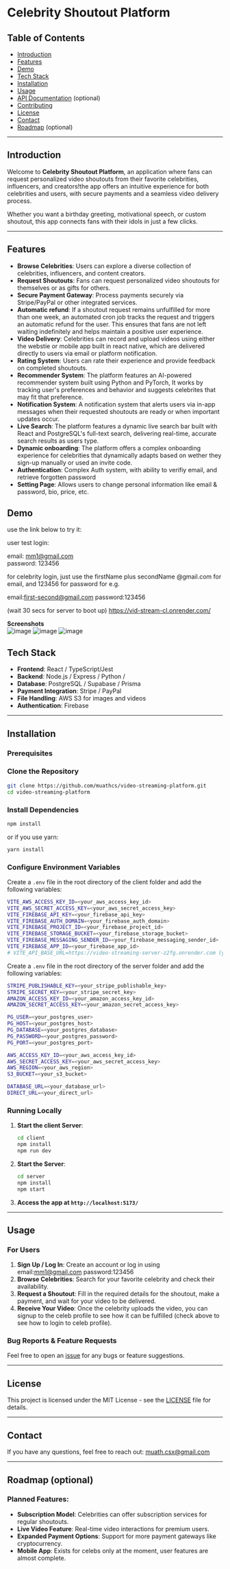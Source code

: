 # Celebrity Shoutout Platform

## Table of Contents
- [Introduction](#introduction)
- [Features](#features)
- [Demo](#demo)
- [Tech Stack](#tech-stack)
- [Installation](#installation)
- [Usage](#usage)
- [API Documentation](#api-documentation) (optional)
- [Contributing](#contributing)
- [License](#license)
- [Contact](#contact)
- [Roadmap](#roadmap) (optional)

---

## Introduction

Welcome to **Celebrity Shoutout Platform**, an application where fans can request personalized video shoutouts from their favorite celebrities, influencers, and creators!the app offers an intuitive experience for both celebrities and users, with secure payments and a seamless video delivery process.

Whether you want a birthday greeting, motivational speech, or custom shoutout, this app connects fans with their idols in just a few clicks.

---

## Features

- **Browse Celebrities**: Users can explore a diverse collection of celebrities, influencers, and content creators.
- **Request Shoutouts**: Fans can request personalized video shoutouts for themselves or as gifts for others.
- **Secure Payment Gateway**: Process payments securely via Stripe/PayPal or other integrated services.
- **Automatic refund**: If a shoutout request remains unfulfilled for more than one week, an automated cron job tracks the request and triggers an automatic refund for the user. This ensures that fans are not left waiting indefinitely and helps maintain a positive user experience.
- **Video Delivery**: Celebrities can record and upload videos using either the webstie or mobile app built in react native, which are delivered directly to users via email or platform notification.
- **Rating System**: Users can rate their experience and provide feedback on completed shoutouts.
- **Recommender System**: The platform features an AI-powered recommender system built using Python and PyTorch, It works by tracking user's preferences and behavior and suggests celebrites that may fit that preference.
- **Notification System**: A notification system that alerts users via in-app messages when their requested shoutouts are ready or when important updates occur.
- **Live Search**: The platform features a dynamic live search bar built with React and PostgreSQL's full-text search, delivering real-time, accurate search results as users type.
- **Dynamic onboarding**: The platform offers a complex onboarding experience for celebrities that dynamically adapts based on wether they sign-up manually or used an invite code.
- **Authentication**: Complex Auth system, with ability to verifiy email, and retrieve forgotten password
- **Setting Page**: Allows users to change personal information like email & password, bio, price, etc.
  


## Demo

use the link below to try it:

user test login:

email: mm1@gmail.com  
password: 123456

for celebrity login, just use the firstName plus secondName @gmail.com for email, and 123456 for password for e.g.

email:first-second@gmail.com
password:123456

(wait 30 secs for server to boot up)
https://vid-stream-cl.onrender.com/

**Screenshots**  
![image](https://github.com/user-attachments/assets/8053ad1f-a8a0-4fe6-a5ff-687ef9202879)
![image](https://github.com/user-attachments/assets/0ba427e1-7b3e-4742-9fd3-3053f915d858)
![image](https://github.com/user-attachments/assets/4f717de3-ccea-47d3-8042-2c5a14ae2371)


## Tech Stack

- **Frontend**: React / TypeScript/Jest
- **Backend**: Node.js / Express / Python /
- **Database**: PostgreSQL / Supabase / Prisma
- **Payment Integration**: Stripe / PayPal
- **File Handling**: AWS S3 for images and videos
- **Authentication**: Firebase

---

## Installation

### Prerequisites

### Clone the Repository

```bash
git clone https://github.com/muathcs/video-streaming-platform.git
cd video-streaming-platform
```

### Install Dependencies

```bash
npm install
```

or if you use yarn:

```bash
yarn install
```

### Configure Environment Variables

Create a `.env` file in the root directory of the client folder and add the following variables:
```bash
VITE_AWS_ACCESS_KEY_ID=<your_aws_access_key_id>
VITE_AWS_SECRET_ACCESS_KEY=<your_aws_secret_access_key>
VITE_FIREBASE_API_KEY=<your_firebase_api_key>
VITE_FIREBASE_AUTH_DOMAIN=<your_firebase_auth_domain>
VITE_FIREBASE_PROJECT_ID=<your_firebase_project_id>
VITE_FIREBASE_STORAGE_BUCKET=<your_firebase_storage_bucket>
VITE_FIREBASE_MESSAGING_SENDER_ID=<your_firebase_messaging_sender_id>
VITE_FIREBASE_APP_ID=<your_firebase_app_id>
# VITE_API_BASE_URL=https://video-streaming-server-z2fg.onrender.com (you can comment this out if you want to run on localhost)
```

Create a `.env` file in the root directory of the server folder and add the following variables:

```bash
STRIPE_PUBLISHABLE_KEY=<your_stripe_publishable_key>
STRIPE_SECRET_KEY=<your_stripe_secret_key>
AMAZON_ACCESS_KEY_ID=<your_amazon_access_key_id>
AMAZON_SECRET_ACCESS_KEY=<your_amazon_secret_access_key>

PG_USER=<your_postgres_user>
PG_HOST=<your_postgres_host>
PG_DATABASE=<your_postgres_database>
PG_PASSWORD=<your_postgres_password>
PG_PORT=<your_postgres_port>

AWS_ACCESS_KEY_ID=<your_aws_access_key_id>
AWS_SECRET_ACCESS_KEY=<your_aws_secret_access_key>
AWS_REGION=<your_aws_region>
S3_BUCKET=<your_s3_bucket>

DATABASE_URL=<your_database_url>
DIRECT_URL=<your_direct_url>
```

### Running Locally


1. **Start the client Server**:

    ```bash
    cd client
    npm install
    npm run dev
    ```
2. **Start the Server**:

    ```bash
    cd server
    npm install
    npm start
    ```

3. **Access the app at `http://localhost:5173/`**

---

## Usage

### For Users
1. **Sign Up / Log In**: Create an account or log in using email:mm1@gmail.com password:123456
2. **Browse Celebrities**: Search for your favorite celebrity and check their availability.
3. **Request a Shoutout**: Fill in the required details for the shoutout, make a payment, and wait for your video to be delivered.
4. **Receive Your Video**: Once the celebrity uploads the video, you can signup to the celeb profile to see how it can be fulfilled (check above to see how to login to celeb profile).


### Bug Reports & Feature Requests

Feel free to open an [issue](https://github.com/muathcs/video-streaming-platform/issues) for any bugs or feature suggestions.

---

## License

This project is licensed under the MIT License - see the [LICENSE](LICENSE) file for details.

---

## Contact

If you have any questions, feel free to reach out: muath.csx@gmail.com

---

## Roadmap (optional)

### Planned Features:
- **Subscription Model**: Celebrities can offer subscription services for regular shoutouts.
- **Live Video Feature**: Real-time video interactions for premium users.
- **Expanded Payment Options**: Support for more payment gateways like cryptocurrency.
- **Mobile App**: Exists for celebs only at the moment, user features are almost complete. 
